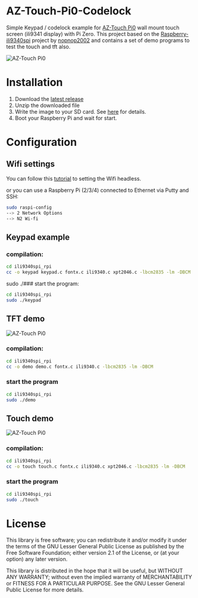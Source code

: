# AZ-Touch-Pi0-Codelock

Simple Keypad / codelock example for [AZ-Touch Pi0](https://www.hwhardsoft.de/english/projects/az-touch-pi0) wall mount touch screen (ili9341 display) with Pi Zero. This project based on the [Raspberry-ili9340spi](https://github.com/nopnop2002/Raspberry-ili9340spi) project by [nopnop2002](https://github.com/nopnop2002) and contains a set of demo programs to test the touch and tft also.

![AZ-Touch Pi0](https://user-images.githubusercontent.com/3049858/79955903-b58f4580-847f-11ea-8a44-0ffad80f72f7.jpg)

# Installation

1. Download the [latest release](https://drive.google.com/file/d/1fyo7i7ajvh9Jw3eJMkq-weTJ9HY11tWT/)
2. Unzip the downloaded file
3. Write the image to your SD card. See [here](https://www.raspberrypi.org/documentation/installation/installing-images/README.md) for details.
4. Boot your Raspberry Pi and wait for start.

# Configuration

##  Wifi settings
You can follow this [tutorial](https://www.raspberrypi.org/documentation/configuration/wireless/headless.md) to setting the Wifi headless. 

or you can use a Raspberry Pi (2/3/4) connected to Ethernet via Putty and SSH:
```bash
sudo raspi-config
--> 2 Network Options
--> N2 Wi-fi
``` 

## Keypad example

### compilation:

```bash
cd ili9340spi_rpi
cc -o keypad keypad.c fontx.c ili9340.c xpt2046.c -lbcm2835 -lm -DBCM
``` 

sudo ./### start the program:

```bash
cd ili9340spi_rpi
sudo ./keypad
``` 


## TFT demo
![AZ-Touch Pi0](https://user-images.githubusercontent.com/3049858/79959814-dad28280-8484-11ea-9319-92bc764a6ddd.jpg)

### compilation:

```bash
cd ili9340spi_rpi
cc -o demo demo.c fontx.c ili9340.c -lbcm2835 -lm -DBCM
```

### start the program

```bash
cd ili9340spi_rpi
sudo ./demo
``` 

## Touch demo
![AZ-Touch Pi0](https://user-images.githubusercontent.com/3049858/79959822-dc9c4600-8484-11ea-991b-66f1f0bbc7b9.jpg)

### compilation:

```bash
cd ili9340spi_rpi
cc -o touch touch.c fontx.c ili9340.c xpt2046.c -lbcm2835 -lm -DBCM
``` 
### start the program

```bash
cd ili9340spi_rpi
sudo ./touch
``` 

# License

This library is free software; you can redistribute it and/or
modify it under the terms of the GNU Lesser General Public
License as published by the Free Software Foundation; either
version 2.1 of the License, or (at your option) any later version.

This library is distributed in the hope that it will be useful,
but WITHOUT ANY WARRANTY; without even the implied warranty of
MERCHANTABILITY or FITNESS FOR A PARTICULAR PURPOSE.  See the GNU
Lesser General Public License for more details.
